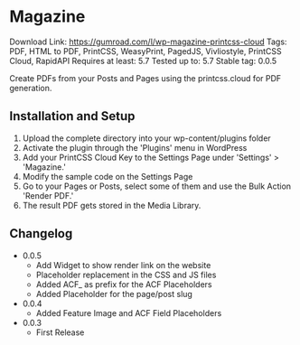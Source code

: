 # Magazine
Download Link: https://gumroad.com/l/wp-magazine-printcss-cloud
Tags: PDF, HTML to PDF, PrintCSS, WeasyPrint, PagedJS, Vivliostyle, PrintCSS Cloud, RapidAPI
Requires at least: 5.7
Tested up to: 5.7
Stable tag: 0.0.5

Create PDFs from your Posts and Pages using the printcss.cloud for PDF generation.

## Installation and Setup

1. Upload the complete directory into your wp-content/plugins folder
2. Activate the plugin through the 'Plugins' menu in WordPress
3. Add your PrintCSS Cloud Key to the Settings Page under 'Settings' > 'Magazine.'
4. Modify the sample code on the Settings Page
5. Go to your Pages or Posts, select some of them and use the Bulk Action 'Render PDF.'
6. The result PDF gets stored in the Media Library.

## Changelog

- 0.0.5 
    - Add Widget to show render link on the website
    - Placeholder replacement in the CSS and JS files
    - Added ACF_ as prefix for the ACF Placeholders
    - Added Placeholder for the page/post slug
- 0.0.4 
    - Added Feature Image and ACF Field Placeholders
- 0.0.3 
    - First Release